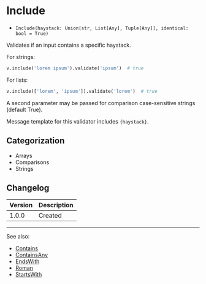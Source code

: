# Include

- `Include(haystack: Union[str, List[Any], Tuple[Any]], identical: bool = True)`

Validates if an input contains a specific haystack.

For strings:

```python
v.include('lorem ipsum').validate('ipsum')  # true
```

For lists:

```python
v.include(['lorem', 'ipsum']).validate('lorem')  # true
```

A second parameter may be passed for comparison case-sensitive strings
(default True).

Message template for this validator includes `{haystack}`.

## Categorization

- Arrays
- Comparisons
- Strings

## Changelog

Version | Description
--------|-------------
  1.0.0 | Created

***
See also:

- [Contains](Contains.md)
- [ContainsAny](ContainsAny.md)
- [EndsWith](EndsWith.md)
- [Roman](Roman.md)
- [StartsWith](StartsWith.md)